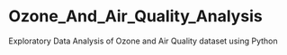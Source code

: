 # Ozone_And_Air_Quality_Analysis
Exploratory Data Analysis of Ozone and Air Quality dataset using Python

